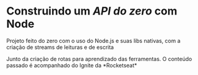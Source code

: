 # Construindo um *API do zero* com Node

<p>Projeto feito do zero com o uso do Node.js e suas libs nativas, com a criação de streams de leituras e de escrita</p>

<p>Junto da criação de rotas para aprendizado das ferramentas. O conteúdo passado é acompanhado do Ignite da *Rocketseat*


